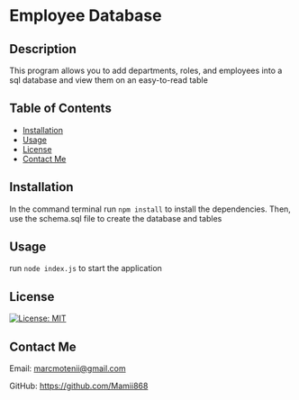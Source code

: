 # Employee Database
  
  ## Description
  
  This program allows you to add departments, roles, and employees into a sql database and view them on an easy-to-read table
  
  ## Table of Contents
  
  - [Installation](#installation)
  - [Usage](#usage)
  - [License](#license)
  - [Contact Me](#contact-me)
  ## Installation
  
  In the command terminal run ```npm install``` to install the dependencies. Then, use the schema.sql file to create the database and tables
  
  ## Usage
  
  run ```node index.js``` to start the application
  
  ## License

  [![License: MIT](https://img.shields.io/badge/License-MIT-yellow.svg)](https://opensource.org/licenses/MIT)

  ## Contact Me

  Email: marcmotenii@gmail.com
 
  GitHub: https://github.com/Mamii868

